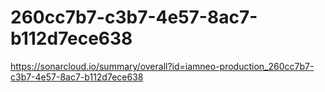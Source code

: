 # 260cc7b7-c3b7-4e57-8ac7-b112d7ece638
https://sonarcloud.io/summary/overall?id=iamneo-production_260cc7b7-c3b7-4e57-8ac7-b112d7ece638
